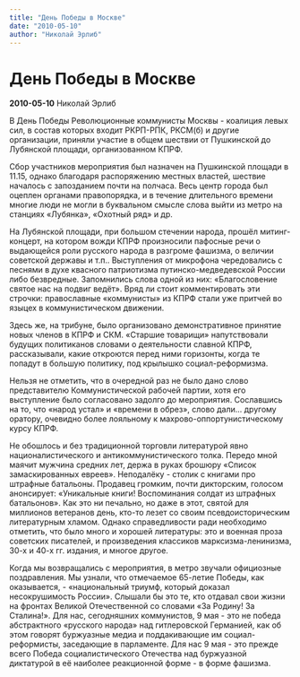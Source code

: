 ```yaml
---
title: "День Победы в Москве"
date: "2010-05-10"
author: "Николай Эрлиб"
---
```


# День Победы в Москве

**2010-05-10** Николай Эрлиб

В День Победы Революционные коммунисты Москвы - коалиция левых сил, в состав которых входит РКРП-РПК, РКСМ(б) и другие организации, приняли участие в общем шествии от Пушкинской до Лубянской площади, организованном КПРФ.

Сбор участников мероприятия был назначен на Пушкинской площади в 11.15, однако благодаря распоряжению местных властей, шествие началось с запозданием почти на полчаса. Весь центр города был оцеплен органами правопорядка, и в течение длительного времени многие люди не могли в буквальном смысле слова выйти из метро на станциях «Лубянка», «Охотный ряд» и др.

На Лубянской площади, при большом стечении народа, прошёл митинг-концерт, на котором вожди КПРФ произносили пафосные речи о выдающейся роли русского народа в разгроме фашизма, о величии советской державы и т.п.. Выступления от микрофона чередовались с песнями в духе квасного патриотизма путинско-медведевской России либо безвредные. Запомнились слова одной из них: «Благословение святое нас на подвиг ведёт». Вряд ли стоит комментировать эти строчки: православные «коммунисты» из КПРФ стали уже притчей во языцех в коммунистическом движении.

Здесь же, на трибуне, было организовано демонстративное принятие новых членов в КПРФ и СКМ. «Старшие товарищи» напутствовали будущих политиканов словами о деятельности славной КПРФ, рассказывали, какие откроются перед ними горизонты, когда те попадут в большую политику, под крылышко социал-реформизма.

Нельзя не отметить, что в очередной раз не было дано слово представителю Коммунистической рабочей партии, хотя его выступление было согласовано задолго до мероприятия. Сославшись на то, что «народ устал» и «времени в обрез», слово дали... другому оратору, очевидно более лояльному к махрово-оппортунистическому курсу КПРФ.

Не обошлось и без традиционной торговли литературой явно националистического и антикоммунистического толка. Передо мной маячит мужчина средних лет, держа в руках брошюру «Список замаскированных евреев». Неподалёку - столик с книгами про штрафные батальоны. Продавец громким, почти дикторским, голосом анонсирует: «Уникальные книги! Воспоминания солдат из штрафных батальонов». Как это ни печально, но даже в этот, святой для миллионов ветеранов день, кто-то лезет со своим псевдоисторическим литературным хламом. Однако справедливости ради необходимо отметить, что было много и хорошей литературы: это и военная проза советских писателей, и произведения классиков марксизма-ленинизма, 30-х и 40-х гг. издания, и многое другое.

Когда мы возвращались с мероприятия, в метро звучали официозные поздравления. Мы узнали, что отмечаемое 65-летие Победы, как оказывается, - «национальный триумф, который доказал несокрушимость России». Слышали бы это те, кто отдавал свои жизни на фронтах Великой Отечественной со словами «За Родину! За Сталина!». Для нас, сегодняшних коммунистов, 9 мая - это не победа абстрактного «русского народа» над гитлеровской Германией, как об этом говорят буржуазные медиа и поддакивающие им социал-реформисты, заседающие в парламенте. Для нас 9 мая - это прежде всего Победа социалистического Отечества над буржуазной диктатурой в её наиболее реакционной форме - в форме фашизма.